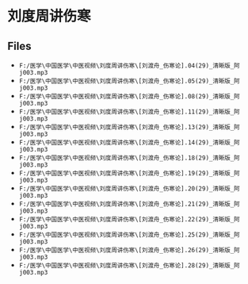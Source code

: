 # 刘度周讲伤寒

## Files

- `F:/医学\中国医学\中医视频\刘度周讲伤寒\[刘渡舟_伤寒论].04(29)_清晰版_阿j003.mp3`
- `F:/医学\中国医学\中医视频\刘度周讲伤寒\[刘渡舟_伤寒论].05(29)_清晰版_阿j003.mp3`
- `F:/医学\中国医学\中医视频\刘度周讲伤寒\[刘渡舟_伤寒论].08(29)_清晰版_阿j003.mp3`
- `F:/医学\中国医学\中医视频\刘度周讲伤寒\[刘渡舟_伤寒论].11(29)_清晰版_阿j003.mp3`
- `F:/医学\中国医学\中医视频\刘度周讲伤寒\[刘渡舟_伤寒论].13(29)_清晰版_阿j003.mp3`
- `F:/医学\中国医学\中医视频\刘度周讲伤寒\[刘渡舟_伤寒论].14(29)_清晰版_阿j003.mp3`
- `F:/医学\中国医学\中医视频\刘度周讲伤寒\[刘渡舟_伤寒论].18(29)_清晰版_阿j003.mp3`
- `F:/医学\中国医学\中医视频\刘度周讲伤寒\[刘渡舟_伤寒论].19(29)_清晰版_阿j003.mp3`
- `F:/医学\中国医学\中医视频\刘度周讲伤寒\[刘渡舟_伤寒论].20(29)_清晰版_阿j003.mp3`
- `F:/医学\中国医学\中医视频\刘度周讲伤寒\[刘渡舟_伤寒论].21(29)_清晰版_阿j003.mp3`
- `F:/医学\中国医学\中医视频\刘度周讲伤寒\[刘渡舟_伤寒论].22(29)_清晰版_阿j003.mp3`
- `F:/医学\中国医学\中医视频\刘度周讲伤寒\[刘渡舟_伤寒论].25(29)_清晰版_阿j003.mp3`
- `F:/医学\中国医学\中医视频\刘度周讲伤寒\[刘渡舟_伤寒论].26(29)_清晰版_阿j003.mp3`
- `F:/医学\中国医学\中医视频\刘度周讲伤寒\[刘渡舟_伤寒论].28(29)_清晰版_阿j003.mp3`
